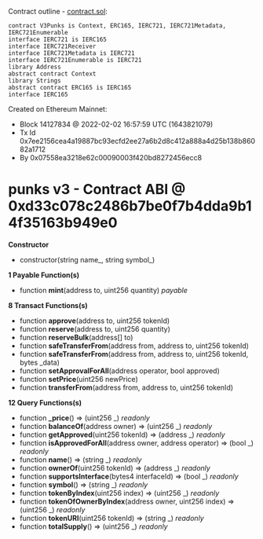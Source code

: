Contract outline - [contract.sol](contract.sol):

```
contract V3Punks is Context, ERC165, IERC721, IERC721Metadata, IERC721Enumerable
interface IERC721 is IERC165
interface IERC721Receiver
interface IERC721Metadata is IERC721
interface IERC721Enumerable is IERC721
library Address
abstract contract Context
library Strings
abstract contract ERC165 is IERC165
interface IERC165
```


Created on Ethereum Mainnet:
- Block 14127834 @ 2022-02-02 16:57:59 UTC (1643821079)
- Tx Id 0x7ee2156cea4a19887bc93ecfd2ee27a6b2d8c412a888a4d25b138b86082a1712
- By 0x07558ea3218e62c00090003f420bd8272456ecc8


# punks v3 - Contract ABI @ 0xd33c078c2486b7be0f7b4dda9b14f35163b949e0




**Constructor**

- constructor(string name_, string symbol_)

**1 Payable Function(s)**

- function **mint**(address to, uint256 quantity) _payable_

**8 Transact Functions(s)**

- function **approve**(address to, uint256 tokenId)
- function **reserve**(address to, uint256 quantity)
- function **reserveBulk**(address[] to)
- function **safeTransferFrom**(address from, address to, uint256 tokenId)
- function **safeTransferFrom**(address from, address to, uint256 tokenId, bytes _data)
- function **setApprovalForAll**(address operator, bool approved)
- function **setPrice**(uint256 newPrice)
- function **transferFrom**(address from, address to, uint256 tokenId)

**12 Query Functions(s)**

- function **_price**() ⇒ (uint256 _) _readonly_
- function **balanceOf**(address owner) ⇒ (uint256 _) _readonly_
- function **getApproved**(uint256 tokenId) ⇒ (address _) _readonly_
- function **isApprovedForAll**(address owner, address operator) ⇒ (bool _) _readonly_
- function **name**() ⇒ (string _) _readonly_
- function **ownerOf**(uint256 tokenId) ⇒ (address _) _readonly_
- function **supportsInterface**(bytes4 interfaceId) ⇒ (bool _) _readonly_
- function **symbol**() ⇒ (string _) _readonly_
- function **tokenByIndex**(uint256 index) ⇒ (uint256 _) _readonly_
- function **tokenOfOwnerByIndex**(address owner, uint256 index) ⇒ (uint256 _) _readonly_
- function **tokenURI**(uint256 tokenId) ⇒ (string _) _readonly_
- function **totalSupply**() ⇒ (uint256 _) _readonly_
